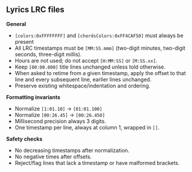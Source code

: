 ## Lyrics LRC files

**General**
- `[colors:0xFFFFFFFF]` and `[chordsColors:0xFF4CAF50]` must always be present
- All LRC timestamps must be `[MM:SS.mmm]` (two-digit minutes, two-digit seconds, three-digit millis).
- Hours are not used; do not accept `[H:MM:SS]` or `[M:SS.xx]`.
- Keep `[00:00.000]` title lines unchanged unless told otherwise.
- When asked to retime from a given timestamp, apply the offset to that line and every subsequent line, earlier lines unchanged.
- Preserve existing whitespace/indentation and ordering.

**Formatting invariants**
- Normalize `[1:01.10]` → `[01:01.100]`
- Normalize `[00:26.45]` → `[00:26.450]`
- Millisecond precision always 3 digits.
- One timestamp per line, always at column 1, wrapped in `[]`.

**Safety checks**
- No decreasing timestamps after normalization.
- No negative times after offsets.
- Reject/flag lines that lack a timestamp or have malformed brackets.